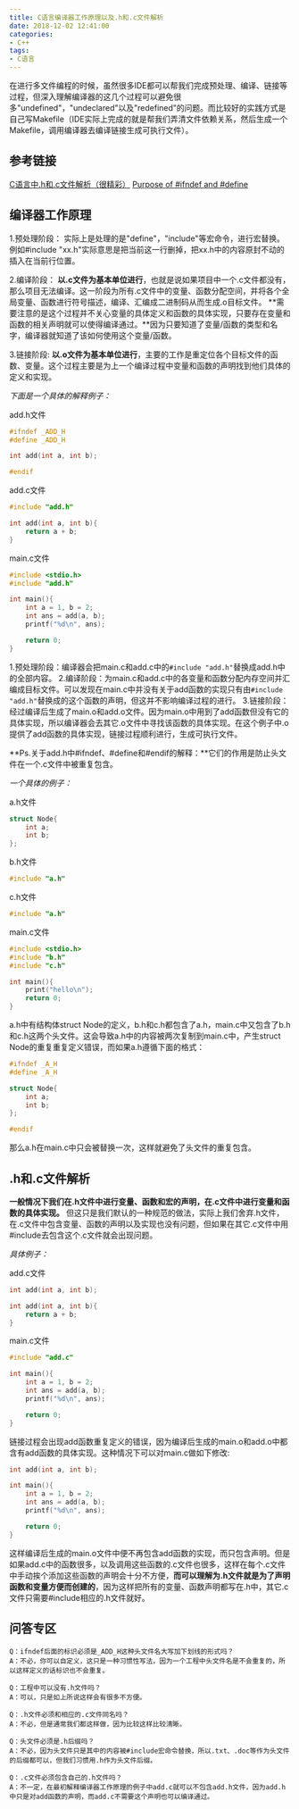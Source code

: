 ```yaml
---
title: C语言编译器工作原理以及.h和.c文件解析
date: 2018-12-02 12:41:00
categories:
- C++
tags:
- C语言
---
```

在进行多文件编程的时候，虽然很多IDE都可以帮我们完成预处理、编译、链接等过程，但深入理解编译器的这几个过程可以避免很多"undefined"，"undeclared"以及"redefined"的问题。而比较好的实践方式是自己写Makefile（IDE实际上完成的就是帮我们弄清文件依赖关系，然后生成一个Makefile，调用编译器去编译链接生成可执行文件）。
<!--more-->
## 参考链接
[C语言中.h和.c文件解析（很精彩）](https://www.cnblogs.com/laojie4321/archive/2012/03/30/2425015.html)
[Purpose of #ifndef and #define](https://community.arduboy.com/t/purpose-of-ifndef-and-define/3592/2)

## 编译器工作原理
1.预处理阶段：
实际上是处理的是"define"，"include"等宏命令，进行宏替换。例如#include "xx.h"实际意思是把当前这一行删掉，把xx.h中的内容原封不动的插入在当前行位置。

2.编译阶段：
**以.c文件为基本单位进行**，也就是说如果项目中一个.c文件都没有，那么项目无法编译。这一阶段为所有.c文件中的变量、函数分配空间，并将各个全局变量、函数进行符号描述，编译、汇编成二进制码从而生成.o目标文件。
**需要注意的是这个过程并不关心变量的具体定义和函数的具体实现，只要存在变量和函数的相关声明就可以使得编译通过。**因为只要知道了变量/函数的类型和名字，编译器就知道了该如何使用这个变量/函数。

3.链接阶段:
**以.o文件为基本单位进行**，主要的工作是重定位各个目标文件的函数、变量。这个过程主要是为上一个编译过程中变量和函数的声明找到他们具体的定义和实现。

*下面是一个具体的解释例子：*

add.h文件
```C
#ifndef _ADD_H
#define _ADD_H

int add(int a, int b);

#endif
```

add.c文件
```C
#include "add.h"

int add(int a, int b){
    return a + b;
}
```

main.c文件
```C
#include <stdio.h>
#include "add.h"

int main(){
    int a = 1, b = 2;
    int ans = add(a, b);
    printf("%d\n", ans);

    return 0;
}
```

1.预处理阶段：编译器会把main.c和add.c中的``#include "add.h"``替换成add.h中的全部内容。
2.编译阶段：为main.c和add.c中的各变量和函数分配内存空间并汇编成目标文件。可以发现在main.c中并没有关于add函数的实现只有由``#include "add.h"``替换成的这个函数的声明，但这并不影响编译过程的进行。
3.链接阶段：经过编译后生成了main.o和add.o文件。因为main.o中用到了add函数但没有它的具体实现，所以编译器会去其它.o文件中寻找该函数的具体实现。在这个例子中.o提供了add函数的具体实现，链接过程顺利进行，生成可执行文件。

**Ps.关于add.h中#ifndef、#define和#endif的解释：**它们的作用是防止头文件在一个.c文件中被重复包含。

*一个具体的例子：*

a.h文件
```C
struct Node{
    int a;
    int b;
};
```

b.h文件
```C
#include "a.h"
```

c.h文件
```C
#include "a.h"
```

main.c文件
```C
#include <stdio.h>
#include "b.h"
#include "c.h"

int main(){
    print("hello\n");
    return 0;
}
```
a.h中有结构体struct Node的定义，b.h和c.h都包含了a.h，main.c中又包含了b.h和c.h这两个头文件。这会导致a.h中的内容被两次复制到main.c中，产生struct Node的重复重复定义错误，而如果a.h遵循下面的格式：
```C
#ifndef _A_H
#define _A_H

struct Node{
    int a;
    int b;
};

#endif
```
那么a.h在main.c中只会被替换一次，这样就避免了头文件的重复包含。

## .h和.c文件解析
**一般情况下我们在.h文件中进行变量、函数和宏的声明，在.c文件中进行变量和函数的具体实现。**
但这只是我们默认的一种规范的做法，实际上我们舍弃.h文件，在.c文件中包含变量、函数的声明以及实现也没有问题，但如果在其它.c文件中用#include去包含这个.c文件就会出现问题。

*具体例子：*

add.c文件
```C
int add(int a, int b);

int add(int a, int b){
    return a + b;
}
```

main.c文件
```C
#include "add.c"

int main(){
    int a = 1, b = 2;
    int ans = add(a, b);
    printf("%d\n", ans);

    return 0;
}
```
链接过程会出现add函数重复定义的错误，因为编译后生成的main.o和add.o中都含有add函数的具体实现。这种情况下可以对main.c做如下修改:
```C
int add(int a, int b);

int main(){
    int a = 1, b = 2;
    int ans = add(a, b);
    printf("%d\n", ans);

    return 0;
}
```
这样编译后生成的main.o文件中便不再包含add函数的实现，而只包含声明。但是如果add.c中的函数很多，以及调用这些函数的.c文件也很多，这样在每个.c文件中手动挨个添加这些函数的声明会十分不方便，**而可以理解为.h文件就是为了声明函数和变量方便而创建的**，因为这样把所有的变量、函数声明都写在.h中，其它.c文件只需要#include相应的.h文件就好。

## 问答专区
```
Q：ifndef后面的标识必须是_ADD_H这种头文件名大写加下划线的形式吗？
A：不必，你可以自定义，这只是一种习惯性写法，因为一个工程中头文件名是不会重复的，所以这样定义的话标识也不会重复。

Q：工程中可以没有.h文件吗？
A：可以，只是如上所说这样会有很多不方便。

Q：.h文件必须和相应的.c文件同名吗？
A：不必，但是通常我们都这样做，因为比较这样比较清晰。

Q：头文件必须是.h后缀吗？
A：不必，因为头文件只是其中的内容被#include宏命令替换，所以.txt、.doc等作为头文件的后缀都可以，但我们习惯用.h作为头文件后缀。

Q：.c文件必须包含自己的.h文件吗？
A：不一定，在最初解释编译器工作原理的例子中add.c就可以不包含add.h文件，因为add.h中只是对add函数的声明，而add.c不需要这个声明也可以编译通过。
```